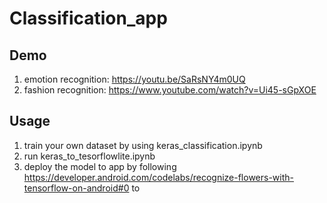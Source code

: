 # Classification_app
## Demo
1. emotion recognition: https://youtu.be/SaRsNY4m0UQ
2. fashion recognition: https://www.youtube.com/watch?v=Ui45-sGpXOE
## Usage
1. train your own dataset by using keras_classification.ipynb
2. run keras_to_tesorflowlite.ipynb
3. deploy the model to app by following https://developer.android.com/codelabs/recognize-flowers-with-tensorflow-on-android#0 to 
